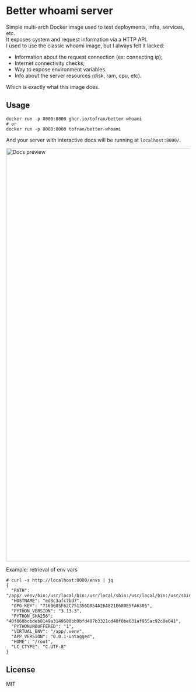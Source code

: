 # Better whoami server

Simple multi-arch Docker image used to test deployments, infra, services, etc.  
It exposes system and request information via a HTTP API.  
I used to use the classic whoami image, but I always felt it lacked:  

- Information about the request connection (ex: connecting ip);
- Internet connectivity checks;
- Way to expose environment variables.
- Info about the server resources (disk, ram, cpu, etc).

Which is exactly what this image does.

## Usage

```
docker run -p 8000:8000 ghcr.io/tofran/better-whoami
# or
docker run -p 8000:8000 tofran/better-whoami
```

And your server with interactive docs will be running at `localhost:8000/`.

<img width="1130" alt="Docs preview" src="https://github.com/user-attachments/assets/5de390d4-7252-4442-9e67-17f4d2c653cf" />
<br>

Example: retrieval of env vars

```
# curl -s http://localhost:8000/envs | jq
{
  "PATH": "/app/.venv/bin:/usr/local/bin:/usr/local/sbin:/usr/local/bin:/usr/sbin:/usr/bin:/sbin:/bin",
  "HOSTNAME": "ed3c3afc7bd7",
  "GPG_KEY": "7169605F62C751356D054A26A821E680E5FA6305",
  "PYTHON_VERSION": "3.13.3",
  "PYTHON_SHA256": "40f868bcbdeb8149a3149580bb9bfd407b3321cd48f0be631af955ac92c0e041",
  "PYTHONUNBUFFERED": "1",
  "VIRTUAL_ENV": "/app/.venv",
  "APP_VERSION": "0.0.1-untagged",
  "HOME": "/root",
  "LC_CTYPE": "C.UTF-8"
}
```


## License

MIT
